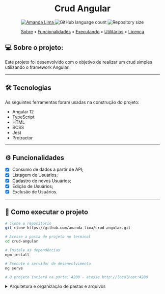 
<!--Banner e logo-->

<h1 align="center">
Crud Angular
</h1>

<!-- Badges -->
<p align="center">
   <a href="https://www.linkedin.com/in/amanda-limasobrinho/">
      <img alt="Amanda Lima" src="https://img.shields.io/badge/-Amanda Lima-06202A?style=flat&logo=Linkedin&logoColor=white" />
   </a>
  <img alt="GitHub language count" src="https://img.shields.io/github/languages/count/amanda-lima/crud-angular?color=06202A"/>
  <img alt="Repository size" src="https://img.shields.io/github/repo-size/amanda-lima/crud-angular?color=06202A"/>
</p>

<!-- Indice-->
<p align="center">
 <a href="#-sobre-o-projeto">Sobre</a> •
 <a href="#-funcionalidades">Funcionalidades</a> •
 <a href="#-como-executar-o-projeto">Executando</a> •
  <a href="#-utilitários">Utilitários</a> •
 <a href="#-licença">Licença</a>


## 💻 Sobre o projeto:

Este projeto foi desenvolvido com o objetivo de realizar um crud simples utilizando o framework Angular.

---

## 🛠 Tecnologias

As seguintes ferramentas foram usadas na construção do projeto:

- Angular 12
- TypeScript
- HTML
- SCSS
- Jest
- Protractor

---

## ⚙️ Funcionalidades

  - [x]  Consumo de dados a partir de API;
  - [x]  Listagem de Usuários;
  - [x]  Cadastro de novos Usuários;
  - [x]  Edição de Usuários;
  - [x]  Exclusão de Usuários.

---


## 🚀 Como executar o projeto

``` bash
# Clone o repositório
git clone https://github.com/amanda-lima/crud-angular.git

# Acesse a pasta do projeto no terminal
cd crud-angular

# Instale as dependências
npm install

# Execute o servidor de desenvolvimento
ng serve

# O projeto inciará na porta: 4200 - acesse http://localhost:4200

```

<details>
<summary> Arquitetura e organização de pastas e arquivos</summary>

O projeto segue a arquitetura padrão do Angular, com componentes, módulos, serviços e interfaces.

- `app.component.ts` - componente principal da aplicação.
- `user.model.ts` - interface para o modelo de usuário.
- `app.component.html` - template HTML do componente principal.
- `app.component.scss` - estilos SCSS do componente principal.
- `app.module.ts` - módulo principal da aplicação.
- `app-routing.module.ts` - módulo para rotas da aplicação.
- `app.component.spec.ts` - testes unitários para o componente principal.
- `user.service.ts` - serviço para fazer a persistência dos dados no localStorage.
- `src/tsconfig.spec.json` - configuração do TypeScript para testes unitários.
- `angular.json` - arquivo de configuração do Angular.
- `package.json` - arquivo de configuração do NPM.
- `README.md` - arquivo explicando como subir o projeto e quais tecnologias foram aplicadas.

Os arquivos estão organizados em pastas de acordo com sua função:

- `src` - pasta raiz do projeto.
    - `app` - pasta com arquivos relacionados ao componente principal e outros componentes.
    - `assets` - pasta com arquivos estáticos como imagens e ícones.
    - `environments` - pasta com arquivos de configuração para diferentes ambientes (desenvolvimento, produção, etc.).
    - `e2e` - pasta com arquivos relacionados a testes end-to-end.
    - `styles` - pasta com arquivos comuns de estilos como variáveis e mixins.
    - `index.html` - arquivo HTML principal da aplicação.
    - `main.ts` - arquivo principal para inicialização da aplicação.
    - `polyfills.ts` - arquivo com polyfills para suportar diferentes navegadores.
    - `test.ts` - arquivo principal para testes unitários.
</details>